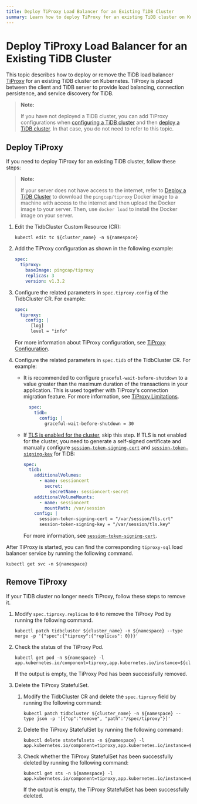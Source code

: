 ```yaml
---
title: Deploy TiProxy Load Balancer for an Existing TiDB Cluster
summary: Learn how to deploy TiProxy for an existing TiDB cluster on Kubernetes.
---
```


# Deploy TiProxy Load Balancer for an Existing TiDB Cluster

This topic describes how to deploy or remove the TiDB load balancer [TiProxy](https://docs.pingcap.com/tidb/v7.6/tiproxy-overview) for an existing TiDB cluster on Kubernetes. TiProxy is placed between the client and TiDB server to provide load balancing, connection persistence, and service discovery for TiDB.

> **Note:**
>
> If you have not deployed a TiDB cluster, you can add TiProxy configurations when [configuring a TiDB cluster](configure-a-tidb-cluster.md) and then [deploy a TiDB cluster](deploy-on-general-kubernetes.md). In that case, you do not need to refer to this topic.

## Deploy TiProxy

If you need to deploy TiProxy for an existing TiDB cluster, follow these steps:

> **Note:**
>
> If your server does not have access to the internet, refer to [Deploy a TiDB Cluster](deploy-on-general-kubernetes.md#deploy-the-tidb-cluster) to download the `pingcap/tiproxy` Docker image to a machine with access to the internet and then upload the Docker image to your server. Then, use `docker load` to install the Docker image on your server.

1. Edit the TidbCluster Custom Resource (CR):

    ``` shell
    kubectl edit tc ${cluster_name} -n ${namespace}
    ```

2. Add the TiProxy configuration as shown in the following example:

    ```yaml
    spec:
      tiproxy:
        baseImage: pingcap/tiproxy
        replicas: 3
        version: v1.3.2
    ```

3. Configure the related parameters in `spec.tiproxy.config` of the TidbCluster CR. For example:

    ```yaml
    spec:
      tiproxy:
        config: |
          [log]
          level = "info"
    ```

    For more information about TiProxy configuration, see [TiProxy Configuration](https://docs.pingcap.com/tidb/v7.6/tiproxy-configuration).

4. Configure the related parameters in `spec.tidb` of the TidbCluster CR. For example:

    + It is recommended to configure `graceful-wait-before-shutdown` to a value greater than the maximum duration of the transactions in your application. This is used together with TiProxy's connection migration feature. For more information, see [TiProxy Limitations](https://docs.pingcap.com/tidb/v7.6/tiproxy-overview#limitations).

        ```yaml
          spec:
            tidb:
              config: |
                graceful-wait-before-shutdown = 30
       ```

    + If [TLS is enabled for the cluster](enable-tls-between-components.md), skip this step. If TLS is not enabled for the cluster, you need to generate a self-signed certificate and manually configure [`session-token-signing-cert`](https://docs.pingcap.com/tidb/stable/tidb-configuration-file#session-token-signing-cert-new-in-v640) and [`session-token-signing-key`](https://docs.pingcap.com/tidb/stable/tidb-configuration-file#session-token-signing-key-new-in-v640) for TiDB:

        ```yaml
        spec:
          tidb:
            additionalVolumes:
              - name: sessioncert
                secret:
                  secretName: sessioncert-secret
            additionalVolumeMounts:
              - name: sessioncert
                mountPath: /var/session
            config: |
              session-token-signing-cert = "/var/session/tls.crt"
              session-token-signing-key = "/var/session/tls.key"
        ```

        For more information, see [`session-token-signing-cert`](https://docs.pingcap.com/tidb/stable/tidb-configuration-file#session-token-signing-cert-new-in-v640).

After TiProxy is started, you can find the corresponding `tiproxy-sql` load balancer service by running the following command.

``` shell
kubectl get svc -n ${namespace}
```

## Remove TiProxy

If your TiDB cluster no longer needs TiProxy, follow these steps to remove it.

1. Modify `spec.tiproxy.replicas` to `0` to remove the TiProxy Pod by running the following command.

    ```shell
    kubectl patch tidbcluster ${cluster_name} -n ${namespace} --type merge -p '{"spec":{"tiproxy":{"replicas": 0}}}'
    ```

2. Check the status of the TiProxy Pod.

    ```shell
    kubectl get pod -n ${namespace} -l app.kubernetes.io/component=tiproxy,app.kubernetes.io/instance=${cluster_name}
    ```

    If the output is empty, the TiProxy Pod has been successfully removed.

3. Delete the TiProxy StatefulSet.

    1. Modify the TidbCluster CR and delete the `spec.tiproxy` field by running the following command:

        ```shell
        kubectl patch tidbcluster ${cluster_name} -n ${namespace} --type json -p '[{"op":"remove", "path":"/spec/tiproxy"}]'
        ```

    2. Delete the TiProxy StatefulSet by running the following command:

        ```shell
        kubectl delete statefulsets -n ${namespace} -l app.kubernetes.io/component=tiproxy,app.kubernetes.io/instance=${cluster_name}
        ```

    3. Check whether the TiProxy StatefulSet has been successfully deleted by running the following command:

        ```shell
        kubectl get sts -n ${namespace} -l app.kubernetes.io/component=tiproxy,app.kubernetes.io/instance=${cluster_name}
        ```

        If the output is empty, the TiProxy StatefulSet has been successfully deleted.
